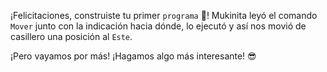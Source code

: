 ¡Felicitaciones, construiste tu primer `programa` :tada:! Mukinita leyó el comando `Mover` junto con la indicación hacia dónde, lo ejecutó y así nos movió de casillero una posición al `Este`.

¡Pero vayamos por más! ¡Hagamos algo más interesante! :sunglasses:
